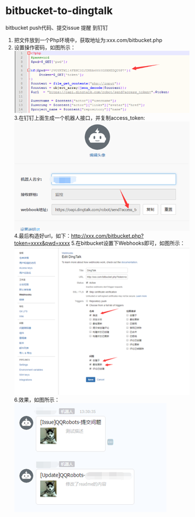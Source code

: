 # bitbucket-to-dingtalk

bitbucket push代码、提交issue 提醒 到钉钉

 1. 把文件放到一个Php环境中，获取地址为:xxx.com/bitbucket.php
 2. 设置操作密码，如图所示：
![Alt text](./image/fd481e74-3cbd-48be-8af4-14fbb136fbf3.png)
3.在钉钉上面生成一个机器人接口，并复制access_token:
![Alt text](./image/f16a5512-39a9-4419-9622-29806a980bf6.png)
4.最后构造好url，如下：http://xxx.com/bitbucket.php?token=xxxx&pwd=xxxx
5.在bitbucket设置下Webhooks即可，如图所示：
![Alt text](./image/d2fd33b6-b0e5-45b5-bc74-d83690c612aa.png)
6.效果，如图所示：
![Alt text](./image/82a3387d-19df-4020-a6c6-2f46bb86e856.png)